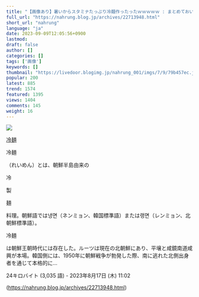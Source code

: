 ```yaml
---
title: "【画像あり】暑いからスタミナたっぷり冷麺作ったったｗｗｗｗｗ : まとめておいしいナールング"
full_url: "https://nahrung.blog.jp/archives/22713948.html"
short_url: "nahrung"
language: "ja"
date: 2023-09-09T12:05:56+0900
lastmod: 
draft: false
author: []
categories: []
tags: ['画像']
keywords: []
thumbnail: "https://livedoor.blogimg.jp/nahrung_001/imgs/7/9/79b457ec.jpg"
popular: 200
latest: 885
trend: 1574
featured: 1395
views: 1404
comments: 145
weight: 16
---
```


![](https://livedoor.blogimg.jp/nahrung_001/imgs/7/9/79b457ec.jpg)

<div><a title='冷麺' href='https://ja.wikipedia.org/wiki/%E5%86%B7%E9%BA%BA' target='_blank'><p>冷麺</p></a> <p class='searchresult'><p>冷麺</p>（れいめん）とは、朝鮮半島由来の<p>冷</p>製<p>麺</p>料理。朝鮮語では냉면（ネンミョン、韓国標準語）または랭면（レンミョン、北朝鮮標準語）。 <p>冷麺</p>は朝鮮王朝時代には存在した。ルーツは現在の北朝鮮にあり、平壌と咸鏡南道咸興が本場。韓国側には、1950年に朝鮮戦争が勃発した際、南に逃れた北側出身者を通じて本格的に…</p> <p class='mw-search-result-data'>24キロバイト (3,035 語) - 2023年8月17日 (木) 11:02</p></div>

(https://nahrung.blog.jp/archives/22713948.html)

